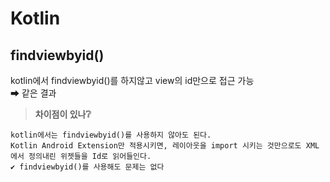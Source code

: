 # Kotlin

findviewbyid()
--------------

kotlin에서 findviewbyid()를 하지않고 view의 id만으로 접근 가능  
 ➡ 같은 결과
> __차이점이 있나❔__
```
kotlin에서는 findviewbyid()를 사용하지 않아도 된다.
Kotlin Android Extension만 적용시키면, 레이아웃을 import 시키는 것만으로도 XML에서 정의내린 위젯들을 Id로 읽어들인다.
✔ findviewbyid()를 사용해도 문제는 없다
```
